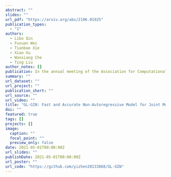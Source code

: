 ```yaml
---
abstract: ""
slides: ""
url_pdf: "https://arxiv.org/abs/2106.01925"
publication_types:
  - "1"
authors:
  - Libo Qin
  - Fuxuan Wei
  - Tianbao Xie
  - Xiao Xu
  - Wanxiang Che
  - Ting Liu
author_notes: []
publication: In the annual meeting of the Association for Computational Linguistic *Proceedings of ACL 2021*, Long Paper, Oral
summary: ""
url_dataset: ""
url_project: ""
publication_short: ""
url_source: ""
url_video: ""
title: "GL-GIN: Fast and Accurate Non-Autoregressive Model for Joint Multiple Intent Detection and Slot Filling."
doi: ""
featured: true
tags: []
projects: []
image:
  caption: ""
  focal_point: ""
  preview_only: false
date: 2021-05-01T00:00:00Z
url_slides: ""
publishDate: 2021-05-01T00:00:00Z
url_poster: ""
url_code: "https://github.com/yizhen20133868/GL-GIN"
---
```

